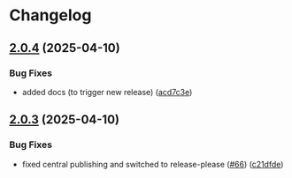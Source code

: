 # Changelog

## [2.0.4](https://github.com/miracum/kafka-fhir-serializer/compare/v2.0.3...v2.0.4) (2025-04-10)


### Bug Fixes

* added docs (to trigger new release) ([acd7c3e](https://github.com/miracum/kafka-fhir-serializer/commit/acd7c3eb484a2079006045236239eb62e470fcf4))

## [2.0.3](https://github.com/miracum/kafka-fhir-serializer/compare/v2.0.2...v2.0.3) (2025-04-10)


### Bug Fixes

* fixed central publishing and switched to release-please ([#66](https://github.com/miracum/kafka-fhir-serializer/issues/66)) ([c21dfde](https://github.com/miracum/kafka-fhir-serializer/commit/c21dfdefd8f039091e78e1cc1fcdc935ece9bfc6))
